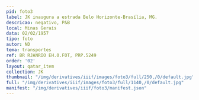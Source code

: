 ```yaml
---
pid: foto3
label: JK inaugura a estrada Belo Horizonte-Brasília, MG.
descricao: negativo, P&B
local: Minas Gerais
data: 02/02/1957
tipo: foto
autor: ND
tema: transportes
ref: BR RJANRIO EH.0.FOT, PRP.5249
order: '02'
layout: qatar_item
collection: JK
thumbnail: "/img/derivatives/iiif/images/foto3/full/250,/0/default.jpg"
full: "/img/derivatives/iiif/images/foto3/full/1140,/0/default.jpg"
manifest: "/img/derivatives/iiif/foto3/manifest.json"
---
```

